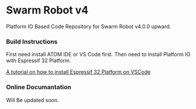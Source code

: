 
# Swarm Robot v4
Platform IO Based Code Repository for Swarm Robot v4.0.0 upward.

### Build Instructions ###
First need install ATOM IDE or VS Code first.
Then need to install Platform IO with Espressif 32 Platform.

[A tutorial on how to install Espressif 32 Platform on VSCode](https://www.instructables.com/id/Develop-ESP32-With-PlatformIO-IDE/)

### Online Documantation  ###

Will Be updated soon.
